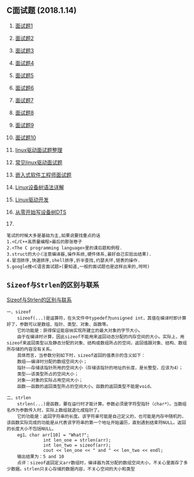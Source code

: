 ## C面试题 (2018.1.14)
1. [面试题1](http://blog.csdn.net/lincoln_2012/article/details/49179503)
2. [面试题2](http://blog.csdn.net/liucong2004/article/details/4210651)
3. [面试题3](http://blog.csdn.net/lostinai/article/details/8729123)
4. [面试题4](http://blog.csdn.net/xww810319/article/details/17785291)
5. [面试题5](http://blog.csdn.net/hkh5730/article/details/14674183)
6. [面试题6](http://blog.csdn.net/hnust_xiehonghao/article/details/17638297)
7. [面试题7](http://blog.csdn.net/qq_30925271/article/details/49312723)
8. [面试题8](http://blog.csdn.net/yishengzhiai005/article/details/50733242)
9. [面试题9](http://blog.csdn.net/myblog_dwh/article/details/26601093)
10. [面试题10](http://blog.csdn.net/jxnu_xiaobing/article/details/12561141)
11. [linux驱动面试题整理](http://blog.csdn.net/lhhero701/article/details/51171948)
12. [常见linux驱动面试题](http://blog.csdn.net/qq_31505483/article/details/75012661)
13. [嵌入式软件工程师面试题](http://blog.csdn.net/u012478275/article/details/51546465)
14. [Linux设备树语法详解](http://www.cnblogs.com/xiaojiang1025/p/6131381.html)
15. [Linux驱动开发](http://www.cnblogs.com/xiaojiang1025/category/918665.html)
16. [从零开始写设备树DTS](http://blog.csdn.net/woshidahuaidan2011/article/details/52948732)

13. 
```
笔试的时候大多是基础为主,如果说要找重点的话
1.<C/C++高质量编程>最后的那张卷子
2.<The C programming language>里的课后题和例程.
3.struct的大小(注意编译器,操作系统,硬件体系,最好自己实验出结果).
4.冒泡排序,快速排序,shell排序,折半查找,约瑟夫环,链表的操作.
5.google搜<C语言面试题>(要知道,一般的面试题也是这样出来的,呵呵)
```

## `Sizeof与Strlen的区别与联系`
[Sizeof与Strlen的区别与联系](http://www.cnblogs.com/carekee/articles/1630789.html)
```
一、sizeof
    sizeof(...)是运算符，在头文件中typedef为unsigned int，其值在编译时即计算好了，参数可以是数组、指针、类型、对象、函数等。
    它的功能是：获得保证能容纳实现所建立的最大对象的字节大小。
    由于在编译时计算，因此sizeof不能用来返回动态分配的内存空间的大小。实际上，用sizeof来返回类型以及静态分配的对象、结构或数组所占的空间，返回值跟对象、结构、数组所存储的内容没有关系。
    具体而言，当参数分别如下时，sizeof返回的值表示的含义如下：
    数组——编译时分配的数组空间大小；
    指针——存储该指针所用的空间大小（存储该指针的地址的长度，是长整型，应该为4）；
    类型——该类型所占的空间大小；
    对象——对象的实际占用空间大小；
    函数——函数的返回类型所占的空间大小。函数的返回类型不能是void。

二、strlen
    strlen(...)是函数，要在运行时才能计算。参数必须是字符型指针（char*）。当数组名作为参数传入时，实际上数组就退化成指针了。
    它的功能是：返回字符串的长度。该字符串可能是自己定义的，也可能是内存中随机的，该函数实际完成的功能是从代表该字符串的第一个地址开始遍历，直到遇到结束符NULL。返回的长度大小不包括NULL。
    eg1、char arr[10] = "What?";
              int len_one = strlen(arr);
              int len_two = sizeof(arr); 
              cout << len_one << " and " << len_two << endl; 
    输出结果为：5 and 10
    点评：sizeof返回定义arr数组时，编译器为其分配的数组空间大小，不关心里面存了多少数据。strlen只关心存储的数据内容，不关心空间的大小和类型
```